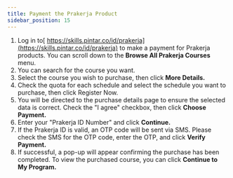 ```yaml
---
title: Payment the Prakerja Product
sidebar_position: 15
---
```

1. Log in to[ https://skills.pintar.co/id/prakerja](https://skills.pintar.co/id/prakerja) to make a payment for Prakerja products. You can scroll down to the **Browse All Prakerja Courses** menu.
2. You can search for the course you want.
3. Select the course you wish to purchase, then click **More Details.**
4. Check the quota for each schedule and select the schedule you want to purchase, then click Register Now.
5. You will be directed to the purchase details page to ensure the selected data is correct. Check the "I agree" checkbox, then click **Choose Payment.**
6. Enter your "Prakerja ID Number" and click **Continue.**
7. If the Prakerja ID is valid, an OTP code will be sent via SMS. Please check the SMS for the OTP code, enter the OTP, and click **Verify Payment.**
8. If successful, a pop-up will appear confirming the purchase has been completed. To view the purchased course, you can click **Continue to My Program.**
